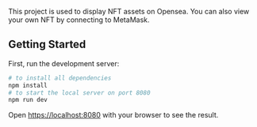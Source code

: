 This project is used to display NFT assets on Opensea. You can also view your own NFT by connecting to MetaMask.

## Getting Started

First, run the development server:

```bash
# to install all dependencies
npm install
# to start the local server on port 8080
npm run dev
```

Open [https://localhost:8080](https://localhost:8080) with your browser to see the result.
